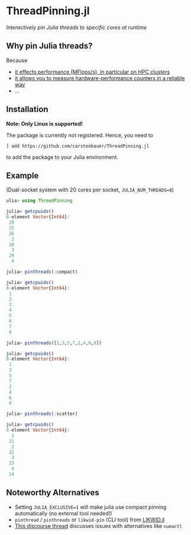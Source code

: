# ThreadPinning.jl

*Interactively pin Julia threads to specific cores at runtime*

## Why pin Julia threads?

Because
* [it effects performance (MFlops/s), in particular on HPC clusters](https://github.com/JuliaPerf/BandwidthBenchmark.jl#flopsscaling)
* [it allows you to measure hardware-performance counters in a reliable way](https://juliaperf.github.io/LIKWID.jl/stable/marker/)
* ...

## Installation

**Note: Only Linux is supported!**

The package is currently not registered. Hence, you need to
```
] add https://github.com/carstenbauer/ThreadPinning.jl
```
to add the package to your Julia environment.

## Example

(Dual-socket system with 20 cores per socket, `JULIA_NUM_THREADS=8`)

```julia
ulia> using ThreadPinning

julia> getcpuids()
8-element Vector{Int64}:
 39
 25
 26
  2
 28
  3
 29
  4

julia> pinthreads(:compact)

julia> getcpuids()
8-element Vector{Int64}:
 1
 2
 3
 4
 5
 6
 7
 8

julia> pinthreads([1,3,5,7,2,4,6,8])

julia> getcpuids()
8-element Vector{Int64}:
 1
 3
 5
 7
 2
 4
 6
 8

julia> pinthreads(:scatter)

julia> getcpuids()
8-element Vector{Int64}:
  1
 21
  2
 22
  3
 23
  4
 24
```

## Noteworthy Alternatives

* Setting `JULIA_EXCLUSIVE=1` will make julia use compact pinning automatically (no external tool needed!)
* `pinthread` / `pinthreads` or `likwid-pin` (CLI tool) from [LIKWID.jl](https://github.com/JuliaPerf/LIKWID.jl)
* [This discourse thread](https://discourse.julialang.org/t/thread-affinitization-pinning-julia-threads-to-cores/58069/5) discusses issues with alternatives like `numactl`
